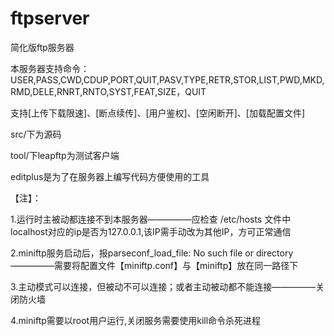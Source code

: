 # ftpserver
简化版ftp服务器

本服务器支持命令：USER,PASS,CWD,CDUP,PORT,QUIT,PASV,TYPE,RETR,STOR,LIST,PWD,MKD,RMD,DELE,RNRT,RNTO,SYST,FEAT,SIZE，QUIT

支持[上传下载限速]、[断点续传]、[用户鉴权]、[空闲断开]、[加载配置文件]

src/下为源码

tool/下leapftp为测试客户端

editplus是为了在服务器上编写代码方便使用的工具

【注】：

1.运行时主被动都连接不到本服务器—————应检查 /etc/hosts 文件中localhost对应的ip是否为127.0.0.1,该IP需手动改为其他IP，方可正常通信

2.miniftp服务启动后，报parseconf_load_file: No such file or directory—————需要将配置文件【miniftp.conf】与【miniftp】放在同一路径下

3.主动模式可以连接，但被动不可以连接；或者主动被动都不能连接—————关闭防火墙

4.miniftp需要以root用户运行,关闭服务需要使用kill命令杀死进程
